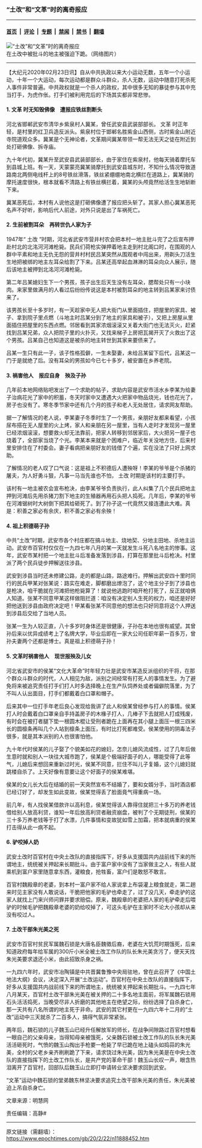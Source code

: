 ### “土改”和“文革”时的离奇报应

---

#### [首页](../../../..?n11888452) &nbsp;|&nbsp; [评论](../../../../../epoch-comment?n11888452) &nbsp;|&nbsp; [专题](../../../../../epoch-special?n11888452) &nbsp;|&nbsp; [禁闻](../../../../../epoch-news?n11888452) &nbsp;|&nbsp; [禁书](../../../../../books?n11888452) &nbsp;|&nbsp; [翻墙](https://github.com/gfw-breaker/nogfw/blob/master/README.md?n11888452)


<div><img alt="“土改”和“文革”时的离奇报应" class="attachment-djy_600_400 size-djy_600_400 wp-post-image" src="https://i.epochtimes.com/assets/uploads/2020/02/p1975363a448699313-ss.jpg"/>
<div class="caption">
 在土改中被批斗的地主被强迫下跪。（网络图片）
</div></div><hr/><div class="post_content" id="artbody" itemprop="articleBody">
 <!-- article content begin -->
 <p>
  【大纪元2020年02月23日讯】自从中共执政以来大小运动无数，五年一个小运动，十年一个大运动，每次运动都是群众斗群众，杀人无数，运动中随意打死杀死人事件非常普遍。中共政权就是一个杀人的政权，其中很多无知的暴徒参与其中充当打手，为虎作伥。打手们被利用完后的下场其实都非常悲惨。
 </p>
 <h4>
  1.
  <ok href="https://www.epochtimes.com/gb/tag/%E6%96%87%E9%9D%A9.html">
   文革
  </ok>
  时无知毁佛像　遭报应铁丝割断头
 </h4>
 <p>
  河北省邯郸武安市清华乡紫泉村人冀某，曾任武安县武装部部长。
  <ok href="https://www.epochtimes.com/gb/tag/%E6%96%87%E9%9D%A9.html">
   文革
  </ok>
  时正年轻，是村里的红卫兵造反派头。紫泉村位于邯郸名胜紫金山西侧，古时紫金山附近寺院道观众多。冀某是个无神论者，文革期间冀某带领一帮无法无天之徒在附近到处打砸佛像、拆寺庙。
 </p>
 <p>
  九十年代初，冀某升至武安县武装部部长，由于家住在紫泉村，他每天骑着摩托车到县城上班。有一天，天蒙蒙亮冀某骑摩托到武安县城东时，不知什么情况导致道路南北两侧电线杆上的8号铁丝滑落，铁丝紧绷绷地南北横拦在道路上，冀某骑的摩托速度很快，根本就看不清路上有铁丝横拦着，冀某的头颅竟然给活生生地斩断下来。
 </p>
 <p>
  冀某恶死后，本村有人说他这是打砸佛像遭了报应把头斩了。其家人担心冀某恶死名声不好听，影响后代人前途，对外只说是出了车祸死亡。
 </p>
 <h4>
  2. 生前被割耳朵　再转世仇人家为子
 </h4>
 <p>
  1947年“
  <ok href="https://www.epochtimes.com/gb/tag/%E5%9C%9F%E6%94%B9.html">
   土改
  </ok>
  ”时期，河北省武安市营井村农会把本村一地主批斗完了之后宣布押赴村北的北洺河河滩枪毙。民兵们荷枪实弹押着地主走到村北阁口时，在围观的人群中平素和地主无仇无怨的营井村村民吕某突然从围观者中闯出来，用剃头刀活生生地把被绑的地主左耳朵给割了下来。吕某还高举起血淋淋的耳朵向众人展示，随后该地主被押到北洺河河滩枪毙。
 </p>
 <p>
  第二年吕某媳妇生下一个男孩，孩子出生后天生没有左耳朵，腮帮处只有一小块肉。来家里做满月的人看过后纷纷传说这是本村被割耳朵的地主转到吕某家来讨债来了。
 </p>
 <p>
  该男孩长至十多岁时，有一天趁家中无人把大街门从里面插住，把屋里的家具、被子、拿到院子里点燃（斗地主时吕某分到了地主的家具和被子），又把上房屋从里面插住把屋里的东西点燃。邻居看到其家浓烟滚滚又关着大街门也无法灭火，赶紧找到吕某兄弟，众人把院子里的火扑灭，又找来梯子上房把瓦揭开灭了火救出了这个男孩。吕某自己也知道这是被杀的地主转世到其家来要债来了。
 </p>
 <p>
  吕某一生只有此一子，该子性格孤僻，一生未娶妻，未给吕某留下后代，吕某这一门于是就绝了后。没有耳朵的男孩如今已七十多岁，被安置在乡养老院。
 </p>
 <h4>
  3. 祸害他人　报应自身　殃及子孙
 </h4>
 <p>
  几年前本地网络贴吧发出了一个求助的帖子，求助内容是武安市活水乡李某为给妻子治病花光了家中的积蓄，冬天时家中又遭遇大火把家中物品烧光，钱也花光了，房子也没有了。寒冬季节家中还有几个月的孩子和老人无处居住，请求网友帮助。
 </p>
 <p>
  据一了解情况的老人说，李某妻子冬季时生了一个男孩，亲朋好友都来看望，小孩尿布搭在无人屋里的火上烤，家人和亲朋在另一屋里，当有人走时才发现另一屋里已经浓烟滚滚，想要救火却无法靠前，把家人转移到邻居家后，大火把另一屋子也烧着了，全部家当烧了个光。李某本来就是个困难户，临近年关没地方住，后来村里安排住在了村委会。妻子看病把亲朋好友的钱借了个遍，实在没法了只好上网求助。
 </p>
 <p>
  了解情况的老人叹了口气说：这是祖上不积德后人遭殃呀！李某的爷爷是个杀猪的屠夫，为人好勇斗狠，凡事一马当先谁也不怕，
  <ok href="https://www.epochtimes.com/gb/tag/%E5%9C%9F%E6%94%B9.html">
   土改
  </ok>
  时期是该村的主要打手。
 </p>
 <p>
  该村有一地主被农会宣布枪决，由李某爷爷负责执行，此人纠集了几个民兵把地主押到河滩后先用杀猪刀割下地主的生殖器再用石头把人捣死。几年后，李某的爷爷在河滩锯树时大树倒下把其给砸死了。到了孙子这一代竟然又接连遭此大难。真是：积善之家必有余庆，积不善之家必有余殃！
 </p>
 <h4>
  4. 祖上积德萌子孙
 </h4>
 <p>
  中共“土改”时期，武安市各个村庄都在搞斗地主、烧地契、分地主田地、杀地主运动。武安市百官村仅仅在一九四七年八月的某一天就发生斗死八名地主的惨事。这年，武安市某村把一个地主批斗后准备发落到涉县，打算在那里批斗后枪决。村里派了两个民兵徒步押解送往涉县。
 </p>
 <p>
  武安到涉县当时还未修建公路，走的都是山路，路途难行。押解出武安四十里时同行的民兵甲某对张某说：路实在难走，脚都磨出燎泡了，这个地主分子到了涉县也是枪决，咱干脆就在河滩把他枪毙算了！就说他逃跑时咱开枪打死了，反正就咱俩人知道。张某不同意甲某这样做阻拦道：咱没有决定别人生死的权力，咱还是好好把他送到涉县由政府决定吧！甲某看张某不同意他的想法也只好同意将这个人押送到涉县后交给了当地人员。
 </p>
 <p>
  张某一生为人较正直，八十多岁时身体还是很健康，子孙在本地也很有威望。其曾孙后来以优异成绩考上了名牌大学，毕业后即在一家大公司任职年薪一百多万，曾孙夫妻两个还都是博士。真是祖上积德萌子孙！
 </p>
 <h4>
  5. 文革时祸害他人　现世报殃及儿女
 </h4>
 <p>
  河北省武安市的侯某“文化大革命”时年轻力壮是武安市某造反派组织的干将，在那个群众斗群众的时代，人人相见为敌，派别之间经常有打死人的事情发生。为了避免将来被追究责任打手们打人时多选择晚上在生产队饲养处或者偏僻院落里，为了不叫人认出面目，打手们都戴着白口罩和帽子。
 </p>
 <p>
  后来其中一位打手年老后良心发现给我讲了此人和侯某曾经参与打人的事情。侯某打人时会戴着白口罩亲自手持盖房子的木椽子打人，几棒子下去就把人打成残废，有时会在被打者腿下垫一根圆木棍让受刑者跪在上面再在其小腿上面压一根三四米长的圆檩条再叫几个人站到檩条上面压，有时比打死都难受。侯某使用的阴毒法子很多，就是其本派别的人也很害怕他。
 </p>
 <p>
  九十年代时侯某的儿子娶了个貌美如花的媳妇，怎奈儿媳风流成性，过了几年后做生意时就和别人一块往大城市跑了，侯某是个极端好面子的人，哪能受得了此等气，儿媳后来想回来重新过时光，侯某不同意，拦住不叫儿子复婚，这个儿媳妇就跳楼自杀了。上天好像有意要让这个好面子的侯某难堪。
 </p>
 <p>
  侯某的女儿长大后在结婚的前一天突然宣布不结婚了，要和女婿分手，当时酒店都已经订好了，却发生如此变故，侯某觉得丢了脸面竟气得重病一场。
 </p>
 <p>
  前几年，有人找侯某借款许以高利息，侯某觉得该人靠得住就把三十多万的养老钱借给别人放高利贷，谁知一年后放高利贷者融资崩盘，被判了个无期徒刑，侯某的三十多万养老钱等于打了水漂，几件事情和变故犹如雪上加霜，把本就病重的侯某打击得从此一病不起。
 </p>
 <h4>
  6. 驴咬掉人奶
 </h4>
 <p>
  武安土改时百官村在中央土改队的直接指挥下，好多从支援国共内战前线下来的所谓地主，统统被关押起来长期批斗。由于富户家中没有了当家做主之人，有些人就乘机到富户家里随意拿东西，灌粮食，抢牲畜，富户们是敢怒不敢言。
 </p>
 <p>
  百官村魏殿章的老婆，到本村一富户家不给人家说拿上布袋灌上粮食就走，第二趟来时见主家没有人敢说话，干脆把他家的毛驴也牵走了，过了没几天，牵走驴的这家人就找上门来兴师问罪并要求赔偿。原来，魏殿章的老婆把人家的毛驴牵走后喂驴的时候毛驴把魏殿章老婆的奶给咬掉了，可这头毛驴在主家时不论大小孩却从来没有咬过人。
 </p>
 <h4>
  7. 土改干部朱光美之死
 </h4>
 <p>
  武安市百官村贫民军属魏石锁是大唐名臣魏徵后裔，老婆在大饥荒时期饿死，后来知道政府每年给军属的300斤小米全被土改工作队的队长朱光美贪污了，便天天找朱光美要求退还小米，由此招致杀身之祸。
 </p>
 <p>
  一九四六年时，武安市冶陶镇是中共晋冀鲁豫中央局驻地，曾在此召开了《中国土地法大纲》会议，决定深入开展“土改运动”。百官村在中央土改队的直接指挥下，好多从支援国共内战前线下来的所谓地主，统统被关押起来长期批斗。一九四七年八月某天，百官村土改干部朱光美在被关押的二十多名地主面前，将军属魏石锁用石头活活捣死，当晚受尽非人折磨的其他地主在绝望之际，纷纷选择了自杀身亡，那一天共有八名所谓的地主死于非命。武安的其它村更在一九四六年十二月的“土改”运动中三天就杀了二百多人，搞得气氛非常紧张。
 </p>
 <p>
  两年后，魏石锁的儿子魏玉山已经升任解放军的师长，在战争间隙路过百官村想看一眼自己的父亲母亲，当得知母亲被饿死，父亲魏石锁被土改工作队的队长朱光美活活砸死时，气愤的魏玉山掏出手枪要一枪毙了早已跪在地上磕头如捣蒜的朱光美，全村的父老乡亲齐刷刷跪了下来，请求饶过朱光美，因为朱光美是在中央土改队的直接指挥下的土改工作队长，是共产党的革命干部！魏玉山长叹一声，眼含热泪离开了百官村，回部队后魏玉山立即打申请转业坚决要求回到武安。
 </p>
 <p>
  “文革”运动中魏石锁的堂弟魏东林坚决要求追究土改干部朱光美的责任，朱光美被迫上吊自杀身亡。
 </p>
 <p>
  文章来源：明慧网
 </p>
 <p>
  责任编辑：高静#
 </p>
 <!-- article content end -->
 <div id="below_article_ad">
 </div>
</div>


---

原文链接（需翻墙）：https://www.epochtimes.com/gb/20/2/22/n11888452.htm